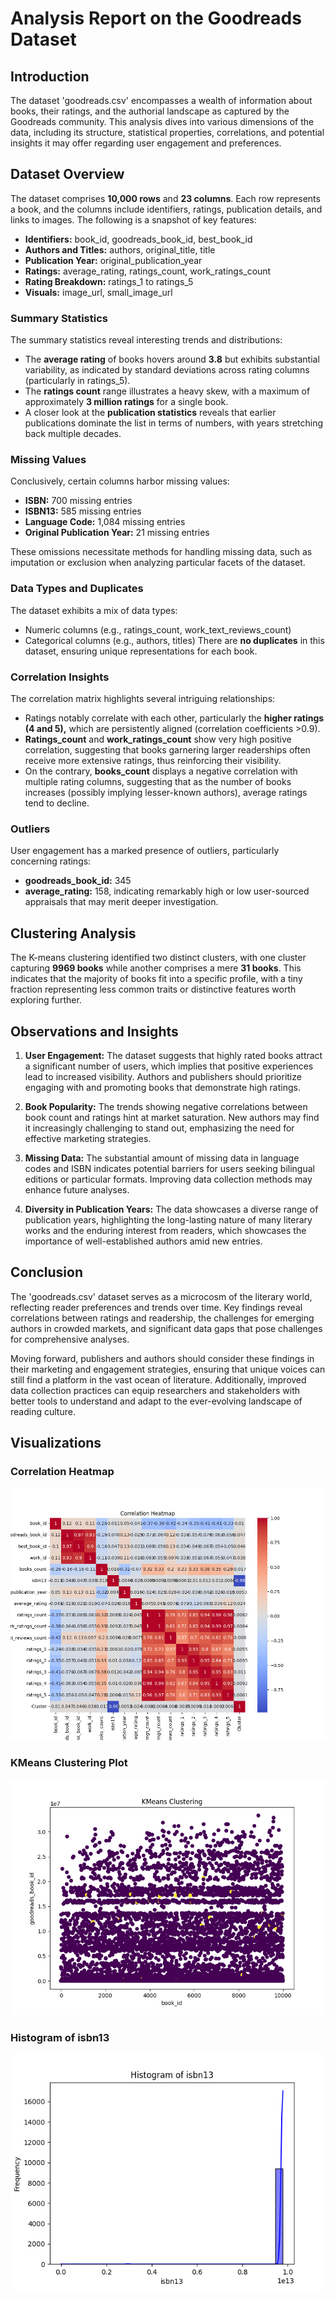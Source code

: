 
 # Analysis Report on the Goodreads Dataset

## Introduction

The dataset 'goodreads.csv' encompasses a wealth of information about books, their ratings, and the authorial landscape as captured by the Goodreads community. This analysis dives into various dimensions of the data, including its structure, statistical properties, correlations, and potential insights it may offer regarding user engagement and preferences.

## Dataset Overview

The dataset comprises **10,000 rows** and **23 columns**. Each row represents a book, and the columns include identifiers, ratings, publication details, and links to images. The following is a snapshot of key features:

- **Identifiers:** book_id, goodreads_book_id, best_book_id
- **Authors and Titles:** authors, original_title, title
- **Publication Year:** original_publication_year
- **Ratings:** average_rating, ratings_count, work_ratings_count
- **Rating Breakdown:** ratings_1 to ratings_5
- **Visuals:** image_url, small_image_url

### Summary Statistics

The summary statistics reveal interesting trends and distributions:

- The **average rating** of books hovers around **3.8** but exhibits substantial variability, as indicated by standard deviations across rating columns (particularly in ratings_5).
- The **ratings count** range illustrates a heavy skew, with a maximum of approximately **3 million ratings** for a single book.
- A closer look at the **publication statistics** reveals that earlier publications dominate the list in terms of numbers, with years stretching back multiple decades.

### Missing Values

Conclusively, certain columns harbor missing values:
- **ISBN:** 700 missing entries
- **ISBN13:** 585 missing entries
- **Language Code:** 1,084 missing entries
- **Original Publication Year:** 21 missing entries

These omissions necessitate methods for handling missing data, such as imputation or exclusion when analyzing particular facets of the dataset.

### Data Types and Duplicates

The dataset exhibits a mix of data types:
- Numeric columns (e.g., ratings_count, work_text_reviews_count)
- Categorical columns (e.g., authors, titles)
There are **no duplicates** in this dataset, ensuring unique representations for each book.

### Correlation Insights 

The correlation matrix highlights several intriguing relationships:
- Ratings notably correlate with each other, particularly the **higher ratings (4 and 5),** which are persistently aligned (correlation coefficients >0.9).
- **Ratings_count** and **work_ratings_count** show very high positive correlation, suggesting that books garnering larger readerships often receive more extensive ratings, thus reinforcing their visibility.
- On the contrary, **books_count** displays a negative correlation with multiple rating columns, suggesting that as the number of books increases (possibly implying lesser-known authors), average ratings tend to decline.

### Outliers

User engagement has a marked presence of outliers, particularly concerning ratings:
- **goodreads_book_id:** 345
- **average_rating:** 158, indicating remarkably high or low user-sourced appraisals that may merit deeper investigation.

## Clustering Analysis

The K-means clustering identified two distinct clusters, with one cluster capturing **9969 books** while another comprises a mere **31 books**. This indicates that the majority of books fit into a specific profile, with a tiny fraction representing less common traits or distinctive features worth exploring further.

## Observations and Insights

1. **User Engagement:** The dataset suggests that highly rated books attract a significant number of users, which implies that positive experiences lead to increased visibility. Authors and publishers should prioritize engaging with and promoting books that demonstrate high ratings.
   
2. **Book Popularity:** The trends showing negative correlations between book count and ratings hint at market saturation. New authors may find it increasingly challenging to stand out, emphasizing the need for effective marketing strategies.

3. **Missing Data:** The substantial amount of missing data in language codes and ISBN indicates potential barriers for users seeking bilingual editions or particular formats. Improving data collection methods may enhance future analyses.

4. **Diversity in Publication Years:** The data showcases a diverse range of publication years, highlighting the long-lasting nature of many literary works and the enduring interest from readers, which showcases the importance of well-established authors amid new entries.

## Conclusion

The 'goodreads.csv' dataset serves as a microcosm of the literary world, reflecting reader preferences and trends over time. Key findings reveal correlations between ratings and readership, the challenges for emerging authors in crowded markets, and significant data gaps that pose challenges for comprehensive analyses.

Moving forward, publishers and authors should consider these findings in their marketing and engagement strategies, ensuring that unique voices can still find a platform in the vast ocean of literature. Additionally, improved data collection practices can equip researchers and stakeholders with better tools to understand and adapt to the ever-evolving landscape of reading culture.

## Visualizations

### Correlation Heatmap
![Correlation Heatmap](correlation_heatmap.png)

### KMeans Clustering Plot
![KMeans Clustering Plot](kmeans_clustering.png)

### Histogram of isbn13
![Histogram of isbn13](histogram_isbn13.png)
